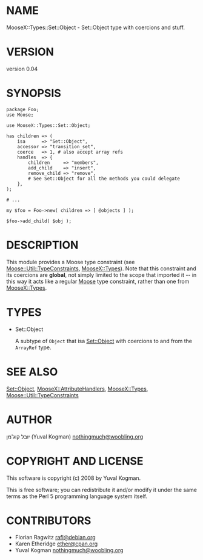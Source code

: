 # NAME

MooseX::Types::Set::Object - Set::Object type with coercions and stuff.

# VERSION

version 0.04

# SYNOPSIS

    package Foo;
    use Moose;

    use MooseX::Types::Set::Object;

    has children => (
        isa      => "Set::Object",
        accessor => "transition_set",
        coerce   => 1, # also accept array refs
        handles  => {
            children     => "members",
            add_child    => "insert",
            remove_child => "remove",
            # See Set::Object for all the methods you could delegate
        },
    );

    # ...

    my $foo = Foo->new( children => [ @objects ] );

    $foo->add_child( $obj );

# DESCRIPTION

This module provides a Moose type constraint (see
[Moose::Util::TypeConstraints](https://metacpan.org/pod/Moose::Util::TypeConstraints), [MooseX::Types](https://metacpan.org/pod/MooseX::Types)).
Note that this constraint and its coercions are __global__, not simply limited to the scope that
imported it -- in this way it acts like a regular [Moose](https://metacpan.org/pod/Moose) type constraint,
rather than one from [MooseX::Types](https://metacpan.org/pod/MooseX::Types).

# TYPES

- Set::Object

    A subtype of `Object` that isa [Set::Object](https://metacpan.org/pod/Set::Object) with coercions to and from the
    `ArrayRef` type.

# SEE ALSO

[Set::Object](https://metacpan.org/pod/Set::Object), [MooseX::AttributeHandlers](https://metacpan.org/pod/MooseX::AttributeHandlers), [MooseX::Types](https://metacpan.org/pod/MooseX::Types),
[Moose::Util::TypeConstraints](https://metacpan.org/pod/Moose::Util::TypeConstraints)

# AUTHOR

יובל קוג'מן (Yuval Kogman) <nothingmuch@woobling.org>

# COPYRIGHT AND LICENSE

This software is copyright (c) 2008 by Yuval Kogman.

This is free software; you can redistribute it and/or modify it under
the same terms as the Perl 5 programming language system itself.

# CONTRIBUTORS

- Florian Ragwitz <rafl@debian.org>
- Karen Etheridge <ether@cpan.org>
- Yuval Kogman <nothingmuch@woobling.org>
